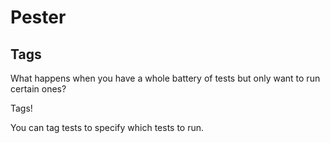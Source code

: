 # Pester

## Tags

What happens when you have a whole battery of tests but only want to run certain ones?

Tags!

You can tag tests to specify which tests to run.

